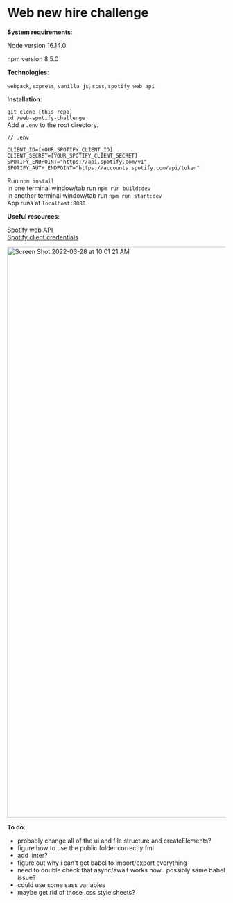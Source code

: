 # Web new hire challenge

**System requirements**:

Node version 16.14.0

npm version 8.5.0


**Technologies**:

`webpack`, `express`, `vanilla js`, `scss`, `spotify web api`


**Installation**:

`git clone [this repo]`  
`cd /web-spotify-challenge`  
Add a `.env` to the root directory.  

```
// .env

CLIENT_ID=[YOUR_SPOTIFY_CLIENT_ID]
CLIENT_SECRET=[YOUR_SPOTIFY_CLIENT_SECRET]
SPOTIFY_ENDPOINT="https://api.spotify.com/v1"
SPOTIFY_AUTH_ENDPOINT="https://accounts.spotify.com/api/token"
```

Run `npm install`  
In one terminal window/tab run `npm run build:dev`  
In another terminal window/tab run `npm run start:dev`  
App runs at `localhost:8080`  



**Useful resources**:

[Spotify web API](https://developer.spotify.com/documentation/web-api/reference/#/)  
[Spotify client credentials](https://developer.spotify.com/documentation/general/guides/authorization/client-credentials/)

<img width="1315" alt="Screen Shot 2022-03-28 at 10 01 21 AM" src="https://user-images.githubusercontent.com/11253715/160438389-1b49b153-51ec-4bbc-9858-b6219240919b.png">

**To do**:

- probably change all of the ui and file structure and createElements?
- figure how to use the public folder correctly fml
- add linter?
- figure out why i can't get babel to import/export everything
- need to double check that async/await works now.. possibly same babel issue?
- could use some sass variables
- maybe get rid of those .css style sheets?
